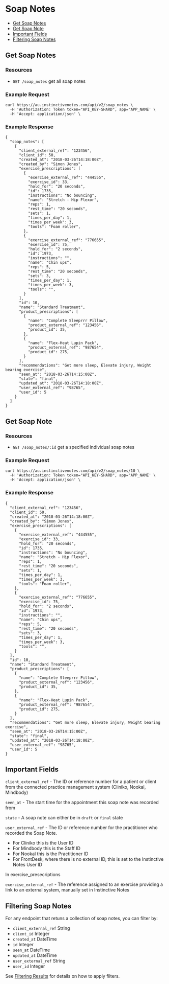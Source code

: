 # Soap Notes

- [Get Soap Notes](#get-soap-notes)
- [Get Soap Note](#get-soap-note)
- [Important Fields](#important-fields)
- [Filtering Soap Notes](#filtering-soap-notes)

## Get Soap Notes

### Resources

- `GET /soap_notes` get all soap notes

### Example Request

```
curl https://au.instinctivenotes.com/api/v2/soap_notes \
  -H 'Authorization: Token token="API_KEY-SHARD", app="APP_NAME' \
  -H 'Accept: application/json' \
```

### Example Response

```
{
  "soap_notes": [
    {
      "client_external_ref": "123456",
      "client_id": 50,
      "created_at": "2018-03-26T14:18:00Z",
      "created_by": "Simon Jones",
      "exercise_prescriptions": [
        {
          "exercise_external_ref": "444555",
          "exercise_id": 33,
          "hold_for": "20 seconds",
          "id": 1735,
          "instructions": "No bouncing",
          "name": "Stretch - Hip Flexor",
          "reps": 1,
          "rest_time": "20 seconds",
          "sets": 1,
          "times_per_day": 1,
          "times_per_week": 3,
          "tools": "Foam roller",
        },
        {
          "exercise_external_ref": "776655",
          "exercise_id": 75,
          "hold_for": "2 seconds",
          "id": 1973,
          "instructions": "",
          "name": "Chin ups",
          "reps": 5,
          "rest_time": "20 seconds",
          "sets": 3,
          "times_per_day": 1,
          "times_per_week": 3,
          "tools": "",
        }
      ],
      "id": 10,
      "name": "Standard Treatment",
      "product_prescriptions": [
        {
          "name": "Complete Sleeprrr Pillow",
          "product_external_ref": "123456",
          "product_id": 35,
        },
        {
          "name": "Flex-Heat Lupin Pack",
          "product_external_ref": "987654",
          "product_id": 275,
        }
      ],
      "recommendations": "Get more sleep, Elevate injury, Weight bearing exercise",
      "seen_at": "2018-03-26T14:15:00Z",
      "state": "final",
      "updated_at": "2018-03-26T14:18:00Z",
      "user_external_ref": "98765",
      "user_id": 5
    }
  ]
}
```

## Get Soap Note

### Resources

- `GET /soap_notes/:id` get a specified individual soap notes

### Example Request

```
curl https://au.instinctivenotes.com/api/v2/soap_notes/10 \
  -H 'Authorization: Token token="API_KEY-SHARD", app="APP_NAME' \
  -H 'Accept: application/json' \
```

### Example Response

```
{
  "client_external_ref": "123456",
  "client_id": 50,
  "created_at": "2018-03-26T14:18:00Z",
  "created_by": "Simon Jones",
  "exercise_prescriptions": [
    {
      "exercise_external_ref": "444555",
      "exercise_id": 33,
      "hold_for": "20 seconds",
      "id": 1735,
      "instructions": "No bouncing",
      "name": "Stretch - Hip Flexor",
      "reps": 1,
      "rest_time": "20 seconds",
      "sets": 1,
      "times_per_day": 1,
      "times_per_week": 3,
      "tools": "Foam roller",
    },
    {
      "exercise_external_ref": "776655",
      "exercise_id": 75,
      "hold_for": "2 seconds",
      "id": 1973,
      "instructions": "",
      "name": "Chin ups",
      "reps": 5,
      "rest_time": "20 seconds",
      "sets": 3,
      "times_per_day": 1,
      "times_per_week": 3,
      "tools": "",
    }
  ],
  "id": 10,
  "name": "Standard Treatment",
  "product_prescriptions": [
    {
      "name": "Complete Sleeprrr Pillow",
      "product_external_ref": "123456",
      "product_id": 35,
    },
    {
      "name": "Flex-Heat Lupin Pack",
      "product_external_ref": "987654",
      "product_id": 275,
    }
  ],
  "recommendations": "Get more sleep, Elevate injury, Weight bearing exercise",
  "seen_at": "2018-03-26T14:15:00Z",
  "state": "final",
  "updated_at": "2018-03-26T14:18:00Z",
  "user_external_ref": "98765",
  "user_id": 5
}
```

## Important Fields

`client_external_ref` - The ID or reference number for a patient or client from the connected practice management system (Cliniko, Nookal, Mindbody)

`seen_at` - The start time for the appointment this soap note was recorded from

`state` - A soap note can either be in `draft` or `final` state

`user_external_ref` - The ID or reference number for the practitioner who recorded the Soap Note.
- For Cliniko this is the User ID
- For Mindbody this is the Staff ID
- For Nookal this is the Practitioner ID
- For FrontDesk, where there is no external ID, this is set to the Instinctive Notes User ID

In exercise_presecriptions

`exercise_external_ref` - The reference assigned to an exercise providing a link to an external system, manually set in Instinctive Notes

## Filtering Soap Notes

For any endpoint that retuns a collection of soap notes, you can filter by:

- `client_external_ref` String
- `client_id` Integer
- `created_at` DateTime
- `id` Integer
- `seen_at` DateTime
- `updated_at` DateTime
- `user_external_ref` String
- `user_id` Integer

See [Filtering Results](../README.md#filtering-results) for details on how to apply filters.
